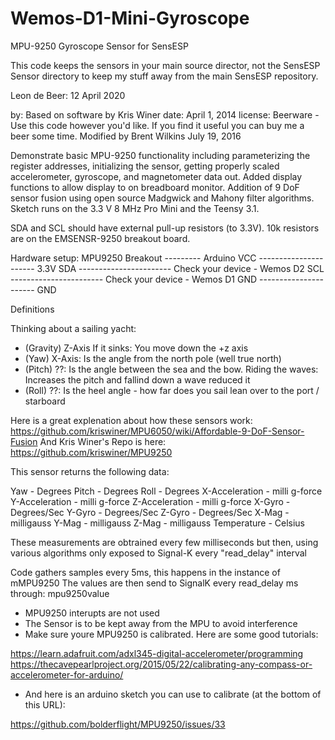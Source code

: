 # Wemos-D1-Mini-Gyroscope
MPU-9250 Gyroscope Sensor for SensESP

This code keeps the sensors in your main source director, not the SensESP Sensor directory to keep
my stuff away from the main SensESP repository.

Leon de Beer: 12 April 2020

 by: Based on software by Kris Winer
 date: April 1, 2014
 license: Beerware - Use this code however you'd like. If you
 find it useful you can buy me a beer some time.
 Modified by Brent Wilkins July 19, 2016

 Demonstrate basic MPU-9250 functionality including parameterizing the register
 addresses, initializing the sensor, getting properly scaled accelerometer,
 gyroscope, and magnetometer data out. Added display functions to allow display
 to on breadboard monitor. Addition of 9 DoF sensor fusion using open source
 Madgwick and Mahony filter algorithms. Sketch runs on the 3.3 V 8 MHz Pro Mini
 and the Teensy 3.1.

 SDA and SCL should have external pull-up resistors (to 3.3V).
 10k resistors are on the EMSENSR-9250 breakout board.

 Hardware setup:
 MPU9250 Breakout --------- Arduino
 VCC ---------------------- 3.3V
 SDA ----------------------- Check your device - Wemos D2
 SCL ----------------------- Check your device - Wemos D1
 GND ---------------------- GND

Definitions

Thinking about a sailing yacht:

- (Gravity) Z-Axis If it sinks: You move down the +z axis
- (Yaw) X-Axis: Is the angle from the north pole (well true north)
- (Pitch) ??: Is the angle between the sea and the bow. Riding the waves: Increases the pitch and fallind down a wave reduced it
- (Roll) ??: Is the heel angle - how far does you sail lean over to the port / starboard

Here is a great explenation about how these sensors work: https://github.com/kriswiner/MPU6050/wiki/Affordable-9-DoF-Sensor-Fusion
And Kris Winer's Repo is here: https://github.com/kriswiner/MPU9250

This sensor returns the following data:

Yaw - Degrees
Pitch - Degrees
Roll - Degrees
X-Acceleration - milli g-force
Y-Acceleration - milli g-force
Z-Acceleration - milli g-force
X-Gyro - Degrees/Sec
Y-Gyro - Degrees/Sec
Z-Gyro - Degrees/Sec
X-Mag - milligauss
Y-Mag - milligauss
Z-Mag - milligauss
Temperature - Celsius

These measurements are obtrained every few milliseconds but then, using various algorithms
only exposed to Signal-K every "read_delay" interval

Code gathers samples every 5ms, this happens in the instance of mMPU9250
The values are then send to SignalK every read_delay ms through: mpu9250value

- MPU9250 interupts are not used
- The Sensor is to be kept away from the MPU to avoid interference
- Make sure youre MPU9250 is calibrated. Here are some good tutorials:

https://learn.adafruit.com/adxl345-digital-accelerometer/programming
https://thecavepearlproject.org/2015/05/22/calibrating-any-compass-or-accelerometer-for-arduino/

- And here is an arduino sketch you can use to calibrate (at the bottom of this URL):

https://github.com/bolderflight/MPU9250/issues/33